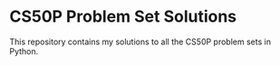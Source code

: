 # CS50P Problem Set Solutions 
This repository contains my solutions to all the CS50P problem sets in Python.
